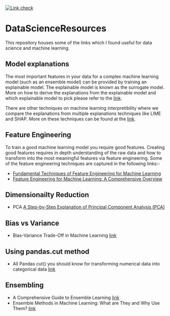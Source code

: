 [![Link check](https://github.com/gaugup/DataScienceResources/actions/workflows/linkcheck.yml/badge.svg?branch=main)](https://github.com/gaugup/DataScienceResources/actions/workflows/linkcheck.yml)

# DataScienceResources
This repository houses some of the links which I found useful for data science and machine learning.

## Model explanations
The most important features in your data for a complex machine learning model (such as an ensemble model) can be provided by training an explainable model. The explainable model is known as the surrogate model. More on how to derive the explanations from the explainable model and which explainable model to pick please refer to the [link](https://christophm.github.io/interpretable-ml-book/global.html). 

There are other techniques on machine learning interpretibility where we compare the explanations from multiple explanations techniques like LIME and SHAP. More on these techniques can be found at the [link](https://www.oreilly.com/content/testing-machine-learning-interpretability-techniques/).

## Feature Engineering
To train a good machine learning model you require good features. Creating good features requires in depth understanding of the raw data and how to transform into the most meaningful features via feature engineering. Some of the feature engineering techniques are captured in the following links:-
- [Fundamental Techniques of Feature Engineering for Machine Learning](https://towardsdatascience.com/feature-engineering-for-machine-learning-3a5e293a5114)
- [Feature Engineering for Machine Learning: A Comprehensive Overview](https://www.trainindatablog.com/feature-engineering-for-machine-learning-comprehensive-overview/)

## Dimensionailty Reduction
- PCA [A Step-by-Step Explanation of Principal Component Analysis (PCA)](https://builtin.com/data-science/step-step-explanation-principal-component-analysis)

## Bias vs Variance
- Bias-Variance Trade-Off in Machine Learning [link](https://machinelearningmastery.com/gentle-introduction-to-the-bias-variance-trade-off-in-machine-learning/)<!-- markdown-link-check-disable-line -->

## Using pandas.cut method
- All Pandas cut() you should know for transforming numerical data into categorical data [link](https://towardsdatascience.com/all-pandas-cut-you-should-know-for-transforming-numerical-data-into-categorical-data-1370cf7f4c4f)

## Ensembling
- A Comprehensive Guide to Ensemble Learning [link](https://www.analyticsvidhya.com/blog/2018/06/comprehensive-guide-for-ensemble-models/)
- Ensemble Methods in Machine Learning: What are They and Why Use Them? [link](https://towardsdatascience.com/ensemble-methods-in-machine-learning-what-are-they-and-why-use-them-68ec3f9fef5f)
